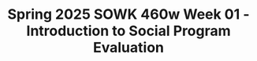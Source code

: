 ---
layout: single_embed_slide
title: "Spring 2025 SOWK 460w Week 01 - Introduction to Social Program Evaluation"
presentation_id: 4yG8Of
slides:
  - slide_name: ../deck-4yG8Of-large-0.jpeg
    slide_thumbnail: ../deck-4yG8Of-thumb-0.jpeg
    slide_alt: "A notebook labeled 'Field Notes' lies on a table beside a pen; the slide text reads 'SOWK 460w Social Service Program Evaluation,' authored by Jacob Campbell at Heritage University, Spring 2025."
  - slide_name: ../deck-4yG8Of-large-1.jpeg
    slide_thumbnail: ../deck-4yG8Of-thumb-1.jpeg
    slide_alt: "Slide with a white background displaying an agenda. Text reads: 'Agenda,' 'Plan for Video,' 'Introduce the course,' and 'Introduce myself.' The layout is simple and organized."
  - slide_name: ../deck-4yG8Of-large-2.jpeg
    slide_thumbnail: ../deck-4yG8Of-thumb-2.jpeg
    slide_alt: "Text 'Why?' appears in various colors and sizes. Below it, the slide reads: 'About Me and This Class,' listing: 'Importance and resistance of research' and 'Experience with program evaluation.'"
  - slide_name: ../deck-4yG8Of-large-3.jpeg
    slide_thumbnail: ../deck-4yG8Of-thumb-3.jpeg
    slide_alt: "A slide titled 'Reviewing Syllabus' with key points about reviewing a syllabus is shown. To the right, there's a section from Heritage University outlining a course description and purpose for Social Programs Evaluation."
  - slide_name: ../deck-4yG8Of-large-4.jpeg
    slide_thumbnail: ../deck-4yG8Of-thumb-4.jpeg
    slide_alt: "The image shows two books, 'Program Evaluation' and 'Publication Manual,' alongside logos for resources like Google Scholar, Eagle Search, and APA Style. Labels: 'Text Book' and 'Helpful Resources.'"
  - slide_name: ../deck-4yG8Of-large-5.jpeg
    slide_thumbnail: ../deck-4yG8Of-thumb-5.jpeg
    slide_alt: "Presentation slide lists 'Format & Learning in SOWK 460w' activities: In-class Lecture, Group Discussion and Peer Review, Group Presentation, Real World Program Evaluation, Asynchronous Work, Readings, and Academic Writing. Corresponding icons illustrate each activity."
  - slide_name: ../deck-4yG8Of-large-6.jpeg
    slide_thumbnail: ../deck-4yG8Of-thumb-6.jpeg
    slide_alt: "Pie chart shows assignment point distribution for a semester. Various segments represent assignment types, including attendance, quizzes, training, journal entries, and program evaluations. Percentages: 20%, 10%, 5%. Extras include reviews for extra credit."
  - slide_name: ../deck-4yG8Of-large-7.jpeg
    slide_thumbnail: ../deck-4yG8Of-thumb-7.jpeg
    slide_alt: "A blue phone handset icon is positioned vertically on the right. Text on a yellow background reads, 'Appointments & Questions I'm very reachable,' suggesting communication availability."
  - slide_name: ../deck-4yG8Of-large-8.jpeg
    slide_thumbnail: ../deck-4yG8Of-thumb-8.jpeg
    slide_alt: "A red brain illustration is next to the text 'Academic Honesty: Who's information is this?' on a white background, part of a presentation slide."
  - slide_name: ../deck-4yG8Of-large-9.jpeg
    slide_thumbnail: ../deck-4yG8Of-thumb-9.jpeg
    slide_alt: "A calendar displays a tentative schedule with smiley-face emojis on some days. Text on the right reads, 'What is the plan anyways?' The context is a presentation slide."
  - slide_name: ../deck-4yG8Of-large-10.jpeg
    slide_thumbnail: ../deck-4yG8Of-thumb-10.jpeg
    slide_alt: "A table titled 'Rubrics: How Assignments are Graded' displays four columns labeled Initial, Emerging, Developed, and Highly Developed, with 'x' and '1' marks indicating varying levels of assessment across two content areas."
  - slide_name: ../deck-4yG8Of-large-11.jpeg
    slide_thumbnail: ../deck-4yG8Of-thumb-11.jpeg
    slide_alt: "A slide displays text under 'Information Sections' with bullet points on 'Attendance,' 'Library,' 'Credit Hour Requirements,' 'Campus Security & Safety,' and 'Accommodation Policy,' beside a book stack illustration."
---